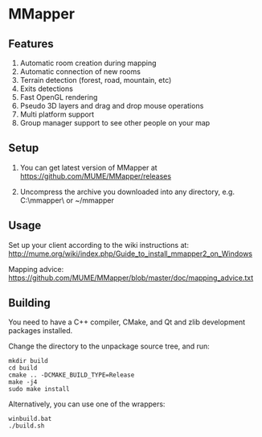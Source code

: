 MMapper
============================

## Features
1.  Automatic room creation during mapping
2.  Automatic connection of new rooms
3.  Terrain detection (forest, road, mountain, etc)
4.  Exits detections
5.  Fast OpenGL rendering
6.  Pseudo 3D layers and drag and drop mouse operations
7.  Multi platform support
8.  Group manager support to see other people on your map

## Setup
1.  You can get latest version of MMapper at https://github.com/MUME/MMapper/releases

2.  Uncompress the archive you downloaded into any directory,
    e.g. C:\mmapper\ or ~/mmapper

## Usage
Set up your client according to the wiki instructions at: http://mume.org/wiki/index.php/Guide_to_install_mmapper2_on_Windows

Mapping advice: https://github.com/MUME/MMapper/blob/master/doc/mapping_advice.txt

## Building
You need to have a C++ compiler, CMake, and Qt and zlib development packages installed.

Change the directory to the unpackage source tree, and run:

	mkdir build
	cd build
	cmake .. -DCMAKE_BUILD_TYPE=Release
	make -j4
	sudo make install

Alternatively, you can use one of the wrappers:

	winbuild.bat
	./build.sh
